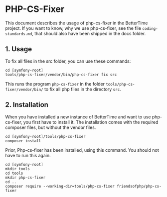 # PHP-CS-Fixer

This document describes the usage of php-cs-fixer in the BetterTime project.
If you want to know, why we use php-cs-fixer, see the file ```coding-standards.md```, that should also have been shipped in the docs folder.


## 1. Usage

To fix all files in the src folder, you can use these commands:

```
cd [symfony-root]
tools/php-cs-fixer/vendor/bin/php-cs-fixer fix src
```

This runs the program ```php-cs-fixer``` in the folder ```tools/php-cs-fixer/vendor/bin/``` to fix all php files in the directory ```src```.



## 2. Installation

When you have installed a new instance of BetterTime and want to use php-cs-fixer, you first have to install it.
The installation comes with the required composer files, but without the vendor files.

```
cd [symfony-root]/tools/php-cs-fixer
composer install
```

Prior, Php-cs-fixer has been installed, using this command. You should not have to run this again.

```
cd [symfony-root]
mkdir tools
cd tools
mkdir php-cs-fixer
cd ..
composer require --working-dir=tools/php-cs-fixer friendsofphp/php-cs-fixer
```
